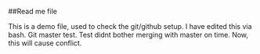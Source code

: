 ##Read me file

This is a demo file, used to check the git/github setup.
I have edited this via bash.
Git master test.
Test didnt bother merging with master on time. Now, this will cause conflict.
